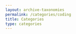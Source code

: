 ```yaml
---
layout: archive-taxonomies
permalink: /categories/coding
title: Categories
type: categories
---
```


